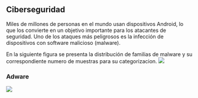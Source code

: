 ## Ciberseguridad

Miles de millones de personas en el mundo usan dispositivos Android, lo que los convierte en un objetivo importante para los atacantes de seguridad. Uno de los ataques más peligrosos es la infección de dispositivos con software malicioso (malware).

En la siguiente figura se presenta la distribución de familias de malware y su correspondiente  numero de muestras para su categorizacion.
![](http://www.plantuml.com/plantuml/png/lPEnRjim48PtFiKX7ReeWwB8RfSYYT5kMUpLovba54RKKJXI2DmW3zIXKn_1BrPGf1IdKDQk___nJlm8YHiVaCFGMV4PDeuUJ3CmIdFwGw0qQ1-CTT0Z8tJwoJ4oM8pnwLSm4eLl3SMs0zOo83LMmui0k4FPDkm6KXjd7SEdksgp_hwAZMEbEQK7Yx8L03ySXVV9DXrbqWnbdP6T-QcXl1AlPskbHU__xqh_YCez6shW0QtNPuqrfCEnr-0uF3eHbMBGZUFJRuIU3KdJenNfco_kqJuZwuavNW1ww58uPV0YNkEStN2GyoWVdoQ381s1H0f6eHhpGVl0wASjjofYUohNHRsknnquHXCGlIddU4zLKNsjHkAGipU6MaDDH5RrbuoCqKHiaRphqgggkAvN8yHpEdF6jucgYx9AepXd4xExtsKtUohBuleg3VETpvUUmVuuRwpItNoAehEjjYYD8-r1KuYg5Xu3Zk3VkHN_li3bvRTi31QxoTL7xQXfkNpJyq6VnIotPpuMwsG2XBZHfE8V_XS0)

### Adware 

![](https://drive.google.com/uc?export=view&id=1Y2yxDotB47i7oQVRh-dAYOdTD9KcFqJp)


